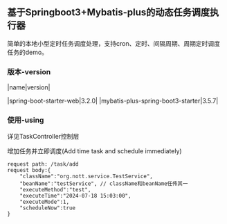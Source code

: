 ## 基于Springboot3+Mybatis-plus的动态任务调度执行器
简单的本地小型定时任务调度处理，支持cron、定时、间隔周期、周期定时调度任务的demo。

### 版本-version

|name|version|

|spring-boot-starter-web|3.2.0|
|mybatis-plus-spring-boot3-starter|3.5.7|

### 使用-using
详见TaskController控制层

增加任务并立即调度(Add time task and schedule immediately)
```
request path: /task/add
request body:{
    "className":"org.nott.service.TestService",
    "beanName":"testService", // className和beanName任传其一
    "executeMethod":"test",
    "executeTime":"2024-07-18 15:03:00",
    "executeMode":1,
    "scheduleNow":true
}
```

